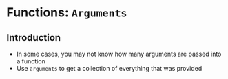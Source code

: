# Functions: `Arguments`
## Introduction

* In some cases, you may not know how many arguments are passed into a function
* Use `arguments` to get a collection of everything that was provided